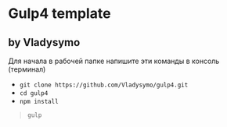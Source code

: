 # Gulp4 template
## by Vladysymo

Для начала в рабочей папке напишите эти команды в консоль (терминал)

- `git clone https://github.com/Vladysymo/gulp4.git`
- `cd gulp4`
- `npm install`
> `gulp`
